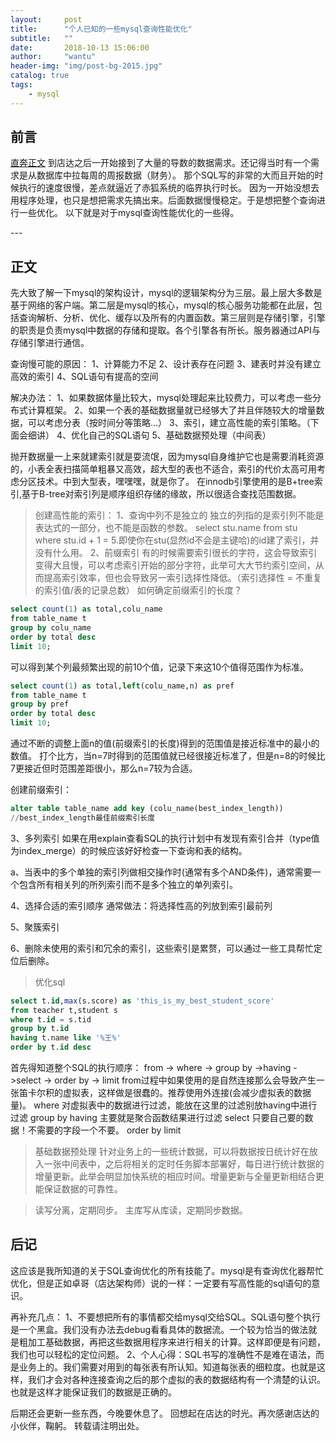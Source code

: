 ```yaml
---
layout:     post
title:      "个人已知的一些mysql查询性能优化"
subtitle:   ""
date:       2018-10-13 15:06:00
author:     "wantu"
header-img: "img/post-bg-2015.jpg"
catalog: true
tags:
    - mysql
---
```


## 前言
[直奔正文](#build) 
到店达之后一开始接到了大量的导数的数据需求。还记得当时有一个需求是从数据库中拉每周的周报数据（财务）。
那个SQL写的非常的大而且开始的时候执行的速度很慢，差点就逼近了赤狐系统的临界执行时长。
因为一开始没想去用程序处理，也只是想把需求先搞出来。后面数据慢慢稳定。于是想把整个查询进行一些优化。
以下就是对于mysql查询性能优化的一些得。

<p id = "build"></p>
---

## 正文
先大致了解一下mysql的架构设计，mysql的逻辑架构分为三层。最上层大多数是基于网络的客户端。第二层是mysql的核心，mysql的核心服务功能都在此层，包括查询解析、分析、优化、缓存以及所有的内置函数。第三层则是存储引擎，引擎的职责是负责mysql中数据的存储和提取。各个引擎各有所长。服务器通过API与存储引擎进行通信。

查询慢可能的原因：
1、计算能力不足
2、设计表存在问题
3、建表时并没有建立高效的索引
4、SQL语句有提高的空间

解决办法：
1、如果数据体量比较大，mysql处理起来比较费力，可以考虑一些分布式计算框架。
2、如果一个表的基础数据量就已经够大了并且伴随较大的增量数据，可以考虑分表（按时间分等策略...）
3、索引，建立高性能的索引策略。（下面会细讲）
4、优化自己的SQL语句
5、基础数据预处理（中间表）

抛开数据量一上来就建索引就是耍流氓，因为mysql自身维护它也是需要消耗资源的，小表全表扫描简单粗暴又高效，超大型的表也不适合，索引的代价太高可用考虑分区技术。中到大型表，嘿嘿嘿，就是你了。
在innodb引擎使用的是B+tree索引,基于B-tree对索引列是顺序组织存储的缘故，所以很适合查找范围数据。
>创建高性能的索引：
1、查询中列不是独立的
独立的列指的是索引列不能是表达式的一部分，也不能是函数的参数。
select stu.name from stu where stu.id + 1 = 5.即使你在stu(显然id不会是主键哈)的id建了索引，并没有什么用。
2、前缀索引
有的时候需要索引很长的字符，这会导致索引变得大且慢，可以考虑索引开始的部分字符，此举可大大节约索引空间，从而提高索引效率，但也会导致另一索引选择性降低。（索引选择性 = 不重复的索引值/表的记录总数）
如何确定前缀索引的长度？
```sql
select count(1) as total,colu_name
from table_name t
group by colu_name
order by total desc 
limit 10;
```
可以得到某个列最频繁出现的前10个值，记录下来这10个值得范围作为标准。
```sql
select count(1) as total,left(colu_name,n) as pref
from table_name t
group by pref 
order by total desc
limit 10;
```
通过不断的调整上面n的值(前缀索引的长度)得到的范围值是接近标准中的最小的数值。
打个比方，当n=7时得到的范围值就已经很接近标准了，但是n=8的时候比7更接近但时范围差距很小，那么n=7较为合适。

创建前缀索引：
```sql
alter table table_name add key (colu_name(best_index_length)) 
//best_index_length最佳前缀索引长度
```

3、多列索引
如果在用explain查看SQL的执行计划中有发现有索引合并（type值为index_merge）的时候应该好好检查一下查询和表的结构。

a、当表中的多个单独的索引列做相交操作时(通常有多个AND条件)，通常需要一个包含所有相关列的所列索引而不是多个独立的单列索引。

4、选择合适的索引顺序
通常做法：将选择性高的列放到索引最前列

5、聚簇索引

6、删除未使用的索引和冗余的索引，这些索引是累赘，可以通过一些工具帮忙定位后删除。


>优化sql
```sql
select t.id,max(s.score) as 'this_is_my_best_student_score'
from teacher t,student s
where t.id = s.tid
group by t.id
having t.name like '%王%'
order by t.id desc
```
首先得知道整个SQL的执行顺序：
from -> where -> group by ->having ->select -> order by -> limit
from过程中如果使用的是自然连接那么会导致产生一张笛卡尔积的虚拟表，这样做是很蠢的。推荐使用外连接(会减少虚拟表的数据量)。
where 对虚拟表中的数据进行过滤，能放在这里的过滤别放having中进行过滤
group by
having 主要就是聚合函数结果进行过滤
select 只要自己要的数据！不需要的字段一个不要。
order by 
limit 

>基础数据预处理
针对业务上的一些统计数据，可以将数据按日统计好在放入一张中间表中，之后将相关的定时任务脚本部署好，每日进行统计数据的增量更新。此举会明显加快系统的相应时间。增量更新与全量更新相结合更能保证数据的可靠性。

>读写分离，定期同步。
主库写从库读，定期同步数据。


## 后记

这应该是我所知道的关于SQL查询优化的所有技能了。mysql是有查询优化器帮忙优化，但是正如卓哥（店达架构师）说的一样：一定要有写高性能的sql语句的意识。

再补充几点：
1、不要想把所有的事情都交给mysql交给SQL。SQL语句整个执行是一个黑盒。我们没有办法去debug看看具体的数据流。一个较为恰当的做法就是粗加工基础数据，再把这些数据用程序来进行相关的计算。这样即便是有问题，我们也可以轻松的定位问题。
2、个人心得：SQL书写的准确性不是难在语法，而是业务上的。我们需要对用到的每张表有所认知。知道每张表的细粒度。也就是这样，我们才会对各种连接查询之后的那个虚拟的表的数据结构有一个清楚的认识。也就是这样才能保证我们的数据是正确的。

后期还会更新一些东西，今晚要休息了。
回想起在店达的时光。再次感谢店达的小伙伴，鞠躬。
转载请注明出处。

